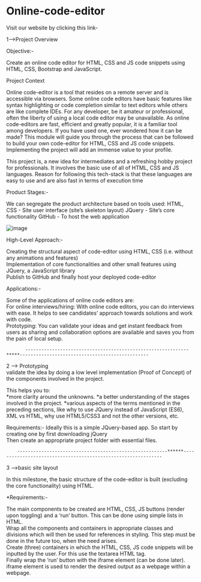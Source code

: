 # Online-code-editor

 Visit our website by clicking this link-


1-->Project Overview

Objective:- 

Create an online code editor for HTML, CSS and JS code snippets using HTML, CSS, Bootstrap and JavaScript.


Project Context

Online code-editor is a tool that resides on a remote server and is accessible via browsers. Some online code editors have basic features like syntax highlighting or code completion similar to text editors while others are like complete IDEs.
For any developer, be it amateur or professional, often the liberty of using a local code editor may be unavailable. As online code-editors are fast, efficient and greatly popular, it is a familiar tool among developers. If you have used one, ever wondered how it can be made? This module will guide you through the process that can be followed to build your own code-editor for HTML, CSS and JS code snippets. Implementing the project will add an immense value to your profile.

This project is, a new idea for intermediates and a refreshing hobby project for professionals. It involves the basic use of all of HTML, CSS and JS languages. Reason for following this tech-stack is that these languages are easy to use and are also fast in terms of execution time



Product Stages:-

We can segregate the product architecture based on tools used:
HTML, CSS - Site user interface (site’s skeleton layout)
JQuery - Site’s core functionality
GitHub - To host the web application

![image](https://user-images.githubusercontent.com/76896819/162157365-ab2c7924-280b-4dd8-b6ef-230614883e10.png)


High-Level Approach:-

Creating the structural aspect of code-editor using HTML, CSS (i.e. without any animations and features)   
Implementation of core functionalities and other small features using JQuery, a JavaScript library    
Publish to GitHub and finally host your deployed code-editor     


Applications:-

Some of the applications of online code editors are:    
For online interviews/hiring: With online code editors, you can do interviews with ease. It helps to see candidates’ approach towards solutions and work with code.     
Prototyping: You can validate your ideas and get instant feedback from users as sharing and collaboration options are available and saves you from the pain of local setup.    

   
   
           -------------------------------------------------------------*****------------------------------------------------
           
2 --> Prototyping   
validate the idea by doing a low level implementation (Proof of Concept) of the components involved in the project.

This helps you to:   
 *more clarity around the unknowns.
 *a better understanding of the stages involved in the project.
 *various aspects of the terms mentioned in the preceding sections, like why to use JQuery instead of JavaScript (ES6), XML vs HTML, why use HTML5/CSS3 and not the other versions, etc.    

Requirements:- 
Ideally this is a simple JQuery-based app. So start by creating one by first downloading jQuery  
Then create an appropriate project folder with essential files. 
 
        --------------------------------------------------------******--------------------------------------------------------------

 3 -->basic site layout 
 
In this milestone, the basic structure of the code-editor is built (excluding the core functionality) using HTML.   
   
 *Requirements:- 

The main components to be created are HTML, CSS, JS buttons (render upon toggling) and a ‘run’ button. This can be done using simple lists in HTML.      
Wrap all the components and containers in appropriate classes and divisions which will then be used for references in styling. This step must be done in the future too, when the need arises.      
Create (three) containers in which the HTML, CSS, JS code snippets will be inputted by the user. For this use the textarea HTML tag.    
Finally wrap the ‘run’ button with the iframe element (can be done later). iframe element is used to render the desired output as a webpage within a webpage.      














